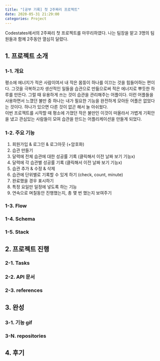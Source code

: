 ```yaml
---
title: "[공부 기록] 첫 2주짜리 프로젝트"
date: 2020-05-31 21:29:00
categories: Project
---
```


Codestates에서의 2주짜리 첫 프로젝트를 마무리하였다. 
나는 팀장을 맡고 3명의 팀원들과 함께 2주동안 열심히 달렸다.

## 1. 프로젝트 소개

### 1-1. 개요
평소에 에너지가 적은 사람이여서 내 작은 몸뚱이 하나를 이끄는 것을 힘들어하는 편이다. 그것을 극복하고자 생산적인 일들을 습관으로 만듦으로써 적은 에너지로 뿌듯한 하루를 만든다. 그럴 때 유용하게 쓰는 것이 습관을 관리해주는 어플이다. 이런 어플들을 사용하면서 느꼈던 불만 중 하나는 내가 필요한 기능을 완전하게 모아둔 어플은 없었다는 것이다. 하나가 있으면 다른 것이 없곤 해서 늘 아쉬웠다.  
이번 프로젝트를 시작할 때 평소에 가졌던 작은 불만인 이것이 떠올라서 가볍게 기획안을 냈고 관심있는 사람들이 모여 습관을 만드는 어플리케이션을 만들게 되었다.  

### 1-2. 주요 기능

1. 회원가입 & 로그인 & 로그아웃 (+암호화)
2. 습관 만들기
3. 달력에 전체 습관에 대한 성공률 기록 (클릭해서 이전 날짜 보기 기능x)
4. 달력에 각 습관별 성공률 기록 (클릭해서 이전 날짜 보기 기능x)
5. 습관 추가 & 수정 & 삭제
6. 습관에 단위별로 기록할 수 있게 하기 (check, count, minute)
7. 완료했을 경우 표시하기
8. 특정 요일만 일정에 넣도록 하는 기능
9. 연속으로 며칠동안 진행했는지, 총 몇 번 했는지 보여주기

### 1-3. Flow

### 1-4. Schema

### 1-5. Stack

## 2. 프로젝트 진행

### 2-1. Tasks

### 2-2. API 문서

### 2-3. references

## 3. 완성

### 3-1. 기능 gif

### 3-N. repositories

## 4. 후기
